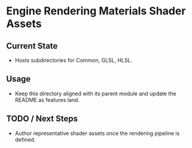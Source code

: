 # Engine Rendering Materials Shader Assets

## Current State

- Hosts subdirectories for Common, GLSL, HLSL.

## Usage

- Keep this directory aligned with its parent module and update the README as features land.

## TODO / Next Steps

- Author representative shader assets once the rendering pipeline is defined.

